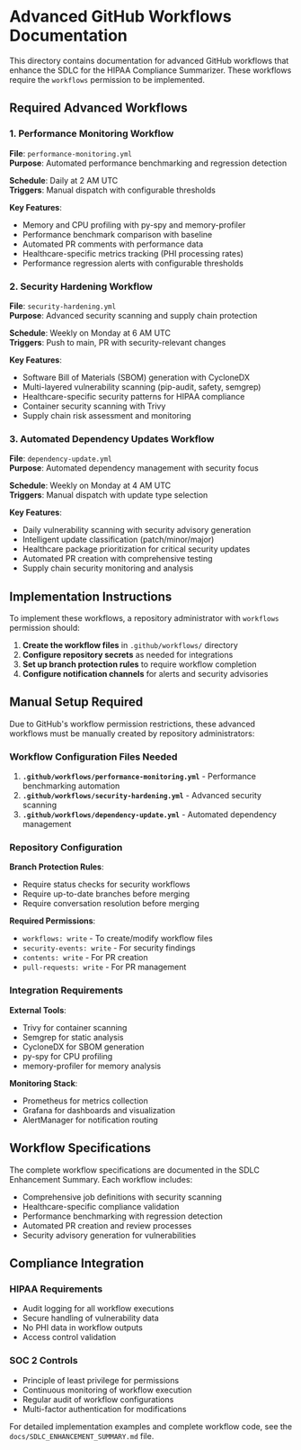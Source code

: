 # Advanced GitHub Workflows Documentation

This directory contains documentation for advanced GitHub workflows that enhance the SDLC for the HIPAA Compliance Summarizer. These workflows require the `workflows` permission to be implemented.

## Required Advanced Workflows

### 1. Performance Monitoring Workflow

**File**: `performance-monitoring.yml`  
**Purpose**: Automated performance benchmarking and regression detection

**Schedule**: Daily at 2 AM UTC  
**Triggers**: Manual dispatch with configurable thresholds

**Key Features**:
- Memory and CPU profiling with py-spy and memory-profiler
- Performance benchmark comparison with baseline
- Automated PR comments with performance data
- Healthcare-specific metrics tracking (PHI processing rates)
- Performance regression alerts with configurable thresholds

### 2. Security Hardening Workflow

**File**: `security-hardening.yml`  
**Purpose**: Advanced security scanning and supply chain protection

**Schedule**: Weekly on Monday at 6 AM UTC  
**Triggers**: Push to main, PR with security-relevant changes

**Key Features**:
- Software Bill of Materials (SBOM) generation with CycloneDX
- Multi-layered vulnerability scanning (pip-audit, safety, semgrep)
- Healthcare-specific security patterns for HIPAA compliance
- Container security scanning with Trivy
- Supply chain risk assessment and monitoring

### 3. Automated Dependency Updates Workflow

**File**: `dependency-update.yml`  
**Purpose**: Automated dependency management with security focus

**Schedule**: Weekly on Monday at 4 AM UTC  
**Triggers**: Manual dispatch with update type selection

**Key Features**:
- Daily vulnerability scanning with security advisory generation
- Intelligent update classification (patch/minor/major)
- Healthcare package prioritization for critical security updates
- Automated PR creation with comprehensive testing
- Supply chain security monitoring and analysis

## Implementation Instructions

To implement these workflows, a repository administrator with `workflows` permission should:

1. **Create the workflow files** in `.github/workflows/` directory
2. **Configure repository secrets** as needed for integrations
3. **Set up branch protection rules** to require workflow completion
4. **Configure notification channels** for alerts and security advisories

## Manual Setup Required

Due to GitHub's workflow permission restrictions, these advanced workflows must be manually created by repository administrators:

### Workflow Configuration Files Needed

1. **`.github/workflows/performance-monitoring.yml`** - Performance benchmarking automation
2. **`.github/workflows/security-hardening.yml`** - Advanced security scanning  
3. **`.github/workflows/dependency-update.yml`** - Automated dependency management

### Repository Configuration

**Branch Protection Rules**:
- Require status checks for security workflows
- Require up-to-date branches before merging
- Require conversation resolution before merging

**Required Permissions**:
- `workflows: write` - To create/modify workflow files
- `security-events: write` - For security findings
- `contents: write` - For PR creation
- `pull-requests: write` - For PR management

### Integration Requirements

**External Tools**:
- Trivy for container scanning
- Semgrep for static analysis
- CycloneDX for SBOM generation
- py-spy for CPU profiling
- memory-profiler for memory analysis

**Monitoring Stack**:
- Prometheus for metrics collection
- Grafana for dashboards and visualization
- AlertManager for notification routing

## Workflow Specifications

The complete workflow specifications are documented in the SDLC Enhancement Summary. Each workflow includes:

- Comprehensive job definitions with security scanning
- Healthcare-specific compliance validation
- Performance benchmarking with regression detection
- Automated PR creation and review processes
- Security advisory generation for vulnerabilities

## Compliance Integration

### HIPAA Requirements
- Audit logging for all workflow executions
- Secure handling of vulnerability data
- No PHI data in workflow outputs
- Access control validation

### SOC 2 Controls
- Principle of least privilege for permissions
- Continuous monitoring of workflow execution
- Regular audit of workflow configurations
- Multi-factor authentication for modifications

For detailed implementation examples and complete workflow code, see the `docs/SDLC_ENHANCEMENT_SUMMARY.md` file.